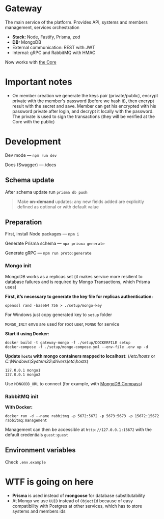 # Gateway

The main service of the platform. Provides API, systems and members management, services orchestration

-   **Stack:** Node, Fastify, Prisma, zod
-   **DB:** MongoDB
-   External communication: REST with JWT
-   Internal: gRPC and RabbitMQ with HMAC

Now works with [the Core](https://github.com/civicoin/core)

# Important notes

-   On member creation we generate the keys pair (private/public), encrypt private with the member's password (before we hash it), then encrypt result with the secret and save. Member can get his encrypted with his password private after login, and decrypt it locally with the password. The private is used to sign the transactions (they will be verified at the Core with the public)

# Development

Dev mode — `npm run dev`

Docs (Swagger) — /docs

## Schema update

After schema update run `prisma db push`

> Make **on-demand** updates: any new fields added are explicitly defined as optional or with default value

## Preparation

First, install Node packages — `npm i`

Generate Prisma schema — `npx prisma generate`

Generate gRPC — `npm run proto:generate`

### Mongo init

MongoDB works as a replicas set (it makes service more resilient to database failures and is required by Mongo Transactions, which Prisma uses)

**First, it’s necessary to generate the key file for replicas authentication:**

```
openssl rand -base64 756 > ./setup/mongo-key
```

For Windows just copy generated key to `setup` folder

`MONGO_INIT` envs are used for root user, `MONGO` for service

**Start it using Docker:**

```
docker build -t gateway-mongo -f ./setup/DOCKERFILE setup
docker-compose -f ./setup/mongo-compose.yml --env-file .env up -d
```

**Update `hosts` with mongo containers mapped to localhost:** (_/etc/hosts_ or _C:\Windows\System32\drivers\etc\hosts_)

```
127.0.0.1 mongo1
127.0.0.1 mongo2
```

Use `MONGODB_URL` to connect (for example, with [MongoDB Compass](https://www.mongodb.com/products/tools/compass))

### RabbitMQ init

**With Docker:**

```
docker run -d --name rabbitmq -p 5672:5672 -p 5673:5673 -p 15672:15672 rabbitmq:management
```

Management can then be accessible at `http://127.0.0.1:15672` with the default credentials `guest:guest`

## Environment variables

Check `.env.example`

# WTF is going on here

-   **Prisma** is used instead of **mongoose** for database substitutability
-   At Mongo we use `UUID` instead of `ObjectId` because of easy compatibility with Postgres at other services, which has to store systems and members ids
